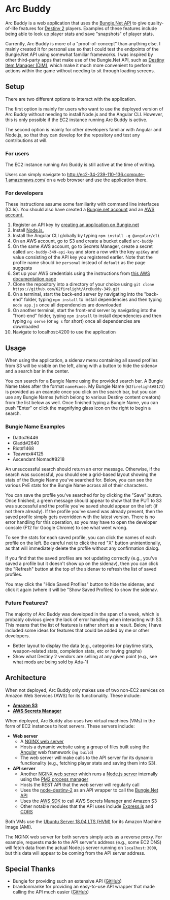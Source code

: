 # Arc Buddy

Arc Buddy is a web application that uses the [Bungie.Net API](https://bungie-net.github.io/) to give quality-of-life features for [Destiny 2](https://store.steampowered.com/app/1085660/Destiny_2/) players. Examples of these features include being able to look up player stats and save "snapshots" of player stats.

Currently, Arc Buddy is more of a "proof-of-concept" than anything else. I mainly created it for personal use so that I could test the endpoints of the Bungie.Net API using somewhat familiar frameworks. I was inspired by other third-party apps that make use of the Bungie.Net API, such as [Destiny Item Manager (DIM)](https://destinyitemmanager.com/en/), which make it much more convenient to perform actions within the game without needing to sit through loading screens.

## Setup

There are two different options to interact with the application.

The first option is mainly for users who want to use the deployed version of Arc Buddy without needing to install Node.js and the Angular CLI. However, this is only possible if the EC2 instance running Arc Buddy is active.

The second option is mainly for other developers familiar with Angular and Node.js, so that they can develop for the repository and test any contributions at will.

### For users
The EC2 instance running Arc Buddy is still active at the time of writing.

Users can simply navigate to http://ec2-34-239-110-136.compute-1.amazonaws.com/ on a web browser and use the application there.

### For developers
These instructions assume some familiarity with command line interfaces (CLIs). You should also have created a [Bungie.net account](https://www.bungie.net/) and an [AWS account.](https://aws.amazon.com/) 

1. Register an API key by [creating an application on Bungie.net](https://www.bungie.net/en/application)
2. Install [Node.js.](https://nodejs.org/en/)
3. Install the Angular CLI globally by typing `npm install -g @angular/cli`
4. On an AWS account, go to S3 and create a bucket called `arc-buddy`
5. On the same AWS account, go to Secrets Manager, create a secret called `arc-buddy-349-api-key` and store a row with the key `apiKey` and value consisting of the API key you registered earlier. Note that the profile name should be `personal` instead of `default` as the page suggests
6. Set up your AWS credentials using the instructions from [this AWS documentation page](https://docs.aws.amazon.com/sdk-for-java/v1/developer-guide/setup-credentials.html)
7. Clone the repository into a directory of your choice using `git clone https://github.com/62firelight/ArcBuddy-349.git`
8. On a terminal, start the back-end server by navigating into the "back-end" folder, typing `npm install` to install dependencies and then typing `node app.js` once all dependencies are downloaded
9. On another terminal, start the front-end server by navigating into the "front-end" folder, typing `npm install` to install dependencies and then typing `ng serve` (or `ng s` for short) once all dependencies are downloaded
10. Navigate to localhost:4200 to use the application

## Usage

When using the application, a sidenav menu containing all saved profiles from S3 will be visible on the left, along with a button to hide the sidenav and a search bar in the center. 

You can search for a Bungie Name using the provided search bar. A Bungie Name takes after the format `name#code`. My Bungie Name (`62firelight#8173`) is provided as an example once you click on the search bar, but you can use any Bungie Names (which belong to various Destiny content creators) from the list below as well. Once finished typing a Bungie Name, you can push "Enter" or click the magnifying glass icon on the right to begin a search. 

### Bungie Name Examples
* Datto#6446
* Gladd#2640
* Riot#1468
* Teawrex#4125
* Ascendant Nomad#8218

An unsuccessful search should return an error message. Otherwise, if the search was successful, you should see a grid-based layout showing the stats of the Bungie Name you've searched for. Below, you can see the various PvE stats for the Bungie Name across all of their characters.

You can save the profile you've searched for by clicking the "Save" button. Once finished, a green message should appear to show that the PUT to S3 was successful and the profile you've saved should appear on the left (if not there already). If the profile you've saved was already present, then the saved profile simply gets overridden with the latest version. There is no error handling for this operation, so you may have to open the developer console (F12 for Google Chrome) to see what went wrong. 

To see the stats for each saved profile, you can click the names of each profile on the left. Be careful not to click the red "X" button unintentionally, as that will immediately delete the profile without any confirmation dialog. 

If you find that the saved profiles are not updating correctly (e.g., you've saved a profile but it doesn't show up on the sidenav), then you can click the "Refresh" button at the top of the sidenav to refresh the list of saved profiles. 

You may click the "Hide Saved Profiles" button to hide the sidenav, and click it again (where it will be "Show Saved Profiles) to show the sidenav.

### Future Features?

The majority of Arc Buddy was developed in the span of a week, which is probably obvious given the lack of error handling when interacting with S3. This means that the list of features is rather short as a result. Below, I have included some ideas for features that could be added by me or other developers. 

* Better layout to display the data (e.g., categories for playtime stats, weapon-related stats, completion stats, etc or having graphs)
* Show what Destiny 2 vendors are selling at any given point (e.g., see what mods are being sold by Ada-1)

## Architecture

When not deployed, Arc Buddy only makes use of two non-EC2 services on Amazon Web Services (AWS) for its functionality. These include:

* [**Amazon S3**](https://aws.amazon.com/s3/)
* [**AWS Secrets Manager**](https://aws.amazon.com/secrets-manager/)

When deployed, Arc Buddy also uses two virtual machines (VMs) in the form of EC2 instances to host servers. These servers include:

* **Web server**
  * A [NGINX web server](https://www.nginx.com/)
  * Hosts a dynamic website using a group of files built using the [Angular](https://angular.io/) web framework (`ng build`) 
  * The web server will make calls to the API server for its dynamic functionality (e.g., fetching player stats and saving them into S3).
* **API server**
  * Another [NGINX web server](https://www.nginx.com/) which runs a [Node.js server](https://nodejs.org/en/) internally using the [PM2 process manager](https://pm2.keymetrics.io/)
  * Hosts the REST API that the web server will regularly call
  * Uses the [node-destiny-2](https://github.com/brandonmanke/node-destiny-2) as an API wrapper to call the [Bungie.Net API](https://bungie-net.github.io/)
  * Uses the [AWS SDK](https://docs.aws.amazon.com/AWSJavaScriptSDK/v3/latest/index.html) to call AWS Secrets Manager and Amazon S3
  * Other notable modules that the API uses include [Express.js](https://expressjs.com/) and [CORS](http://expressjs.com/en/resources/middleware/cors.html)

Both VMs use the [Ubuntu Server 18.04 LTS (HVM)](https://aws.amazon.com/marketplace/pp/prodview-pkjqrkcfgcaog) for its Amazon Machine Image (AMI).

The NGINX web server for both servers simply acts as a reverse proxy. For example, requests made to the API server's address (e.g., some EC2 DNS) will fetch data from the actual Node.js server running on `localhost:3000`, but this data will appear to be coming from the API server address.

## Special Thanks

* Bungie for providing such an extensive API ([GitHub](https://github.com/Bungie-net/api))
* brandonmanke for providing an easy-to-use API wrapper that made calling the API much easier ([GitHub](https://github.com/brandonmanke/node-destiny-2))
